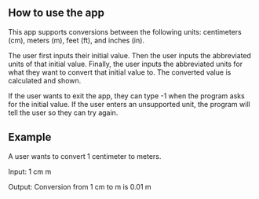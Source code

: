 ## How to use the app
This app supports conversions between the following units: centimeters (cm), meters (m), feet (ft), and inches (in).

The user first inputs their initial value.
Then the user inputs the abbreviated units of that initial value.
Finally, the user inputs the abbreviated units for what they want to convert that initial value to.
The converted value is calculated and shown.

If the user wants to exit the app, they can type -1 when the program asks for the initial value.
If the user enters an unsupported unit, the program will tell the user so they can try again.

## Example
A user wants to convert 1 centimeter to meters.

Input:
1
cm
m

Output:
Conversion from 1 cm to m is 0.01 m